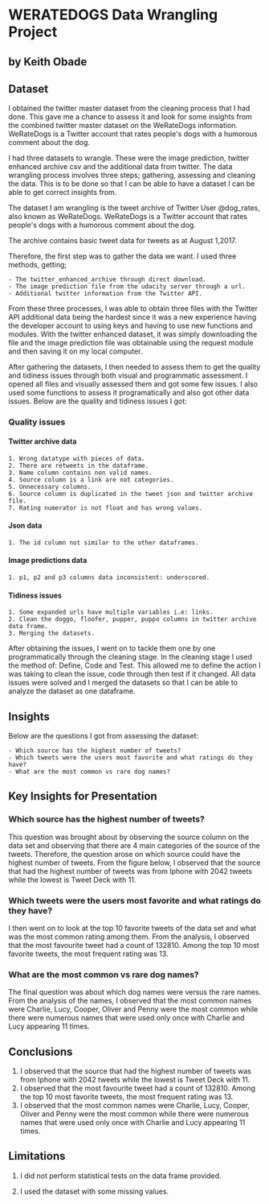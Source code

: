# WERATEDOGS Data Wrangling Project
## by Keith Obade


## Dataset

I obtained the twitter master dataset from the cleaning process that I had done. This gave me a chance to assess it and look for some insights from the combined twitter master dataset on the WeRateDogs information. WeRateDogs is a Twitter account that rates people's dogs with a humorous comment about the dog.

I had three datasets to wrangle. These were the image prediction, twitter enhanced archive csv and the additional data from twitter. The data wrangling process involves three steps; gathering, assessing and cleaning the data. This is to be done so that I can be able to have a dataset I can be able to get correct insights from.

The dataset I am wrangling is the tweet archive of Twitter User @dog_rates, also known as WeRateDogs. WeRateDogs is a Twitter account that rates people's dogs with a humorous comment about the dog.

The archive contains basic tweet data for tweets as at August 1,2017.

Therefore, the first step was to gather the data we want. I used three methods, getting;

    - The twitter_enhanced_archive through direct download.
    - The image prediction file from the udacity server through a url.
    - Additional twitter information from the Twitter API.

From these three processes, I was able to obtain three files with the Twitter API additional data being the hardest since it was a new experience having the developer account to using keys and having to use new functions and modules. With the twitter enhanced dataset, it was simply downloading the file and the image prediction file was obtainable using the request module and then saving it on my local computer.

After gathering the datasets, I then needed to assess them to get the quality and tidiness issues through both visual and programmatic assessment. I opened all files and visually assessed them and got some few issues. I also used some functions to assess it programatically and also got other data issues. Below are the quality and tidiness issues I got:

### Quality issues
#### Twitter archive data

    1. Wrong datatype with pieces of data.
    2. There are retweets in the dataframe.
    3. Name column contains non valid names.
    4. Source column is a link are not categories.
    5. Unnecessary columns.
    6. Source column is duplicated in the tweet json and twitter archive file.
    7. Rating numerator is not float and has wrong values.

#### Json data

    1. The id column not similar to the other dataframes.

#### Image predictions data

    1. p1, p2 and p3 columns data inconsistent: underscored.

#### Tidiness issues

    1. Some expanded urls have multiple variables i.e: links.
    2. Clean the doggo, floofer, pupper, puppo columns in twitter archive data frame.
    3. Merging the datasets.

After obtaining the issues, I went on to tackle them one by one programmatically through the cleaning stage. In the cleaning stage I used the method of: Define, Code and Test. This allowed me to define the action I was taking to clean the issue, code through then test if it changed. All data issues were solved and I merged the datasets so that I can be able to analyze the dataset as one dataframe.

## Insights

Below are the questions I got from assessing the dataset:

    - Which source has the highest number of tweets?
    - Which tweets were the users most favorite and what ratings do they have?
    - What are the most common vs rare dog names?



## Key Insights for Presentation


### Which source has the highest number of tweets?

This question was brought about by observing the source column on the data set and observing that there are 4 main categories of the source of the tweets. Therefore, the question arose on which source could have the highest number of tweets. From the figure below, I observed that the source that had the highest number of tweets was from Iphone with 2042 tweets while the lowest is Tweet Deck with 11.

### Which tweets were the users most favorite and what ratings do they have?

I then went on to look at the top 10 favorite tweets of the data set and what was the most common rating among them. From the analysis, I observed that the most favourite tweet had a count of 132810. Among the top 10 most favorite tweets, the most frequent rating was 13.

### What are the most common vs rare dog names?

The final question was about which dog names were versus the rare names. From the analysis of the names, I observed that the most common names were Charlie, Lucy, Cooper, Oliver and Penny were the most common while there were numerous names that were used only once with Charlie and Lucy appearing 11 times.

## Conclusions

1. I observed that the source that had the highest number of tweets was from Iphone with 2042 tweets while the lowest is Tweet Deck with 11.
2. I observed that the most favourite tweet had a count of 132810. Among the top 10 most favorite tweets, the most frequent rating was 13.
3. I observed that the most common names were Charlie, Lucy, Cooper, Oliver and Penny were the most common while there were numerous names that were used only once with Charlie and Lucy appearing 11 times.

## Limitations

1. I did not perform statistical tests on the data frame provided.

2. I used the dataset with some missing values.
